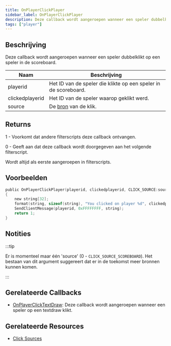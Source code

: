```yaml
---
title: OnPlayerClickPlayer
sidebar_label: OnPlayerClickPlayer
description: Deze callback wordt aangeroepen wanneer een speler dubbelklikt op een speler in de scoreboard.
tags: ["player"]
---
```


## Beschrijving

Deze callback wordt aangeroepen wanneer een speler dubbelklikt op een speler in de scoreboard.

| Naam            | Beschrijving                                                     |
| --------------- | --------------------------------------------------------------- |
| playerid        | Het ID van de speler die klikte op een speler in de scoreboard. |
| clickedplayerid | Het ID van de speler waarop geklikt werd.                        |
| source          | De [bron](../resources/clicksources) van de klik.               |

## Returns

1 - Voorkomt dat andere filterscripts deze callback ontvangen.

0 - Geeft aan dat deze callback wordt doorgegeven aan het volgende filterscript.

Wordt altijd als eerste aangeroepen in filterscripts.

## Voorbeelden

```c
public OnPlayerClickPlayer(playerid, clickedplayerid, CLICK_SOURCE:source)
{
    new string[32];
    format(string, sizeof(string), "You clicked on player %d", clickedplayerid);
    SendClientMessage(playerid, 0xFFFFFFFF, string);
    return 1;
}
```

## Notities

:::tip

Er is momenteel maar één 'source' (0 - `CLICK_SOURCE_SCOREBOARD`). Het bestaan van dit argument suggereert dat er in de toekomst meer bronnen kunnen komen.

:::

## Gerelateerde Callbacks

- [OnPlayerClickTextDraw](OnPlayerClickTextDraw): Deze callback wordt aangeroepen wanneer een speler op een textdraw klikt.

## Gerelateerde Resources

- [Click Sources](../resources/clicksources)
